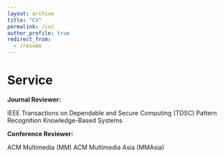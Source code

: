 ```yaml
---
layout: archive
title: "CV"
permalink: /cv/
author_profile: true
redirect_from:
  - /resume
---
```


Service
======
**Journal Reviewer:**

IEEE Transactions on Dependable and Secure Computing (TDSC)
Pattern Recognition
Knowledge-Based Systems

**Conference Reviewer:**

ACM Multimedia (MM)
ACM Multimedia Asia (MMAsia)

